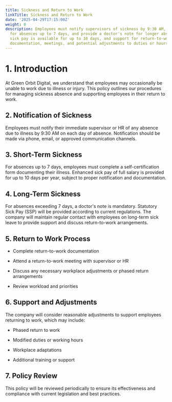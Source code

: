 ```yaml
---
title: Sickness and Return to Work
linkTitle: Sickness and Return to Work
date: '2025-04-29T17:15:00Z'
weight: 0
description: Employees must notify supervisors of sickness by 9:30 AM, complete self-certification
  for absences up to 7 days, and provide a doctor's note for longer absences. Enhanced
  sick pay is available for up to 10 days, and support for return-to-work includes
  documentation, meetings, and potential adjustments to duties or hours.
---
```



# 1. Introduction

At Green Orbit Digital, we understand that employees may occasionally be unable to work due to illness or injury. This policy outlines our procedures for managing sickness absence and supporting employees in their return to work.

## 2. Notification of Sickness

Employees must notify their immediate supervisor or HR of any absence due to illness by 9:30 AM on each day of absence. Notification should be made via phone, email, or approved communication channels.

## 3. Short-Term Sickness

For absences up to 7 days, employees must complete a self-certification form documenting their illness. Enhanced sick pay of full salary is provided for up to 10 days per year, subject to proper notification and documentation.

## 4. Long-Term Sickness

For absences exceeding 7 days, a doctor's note is mandatory. Statutory Sick Pay (SSP) will be provided according to current regulations. The company will maintain regular contact with employees on long-term sick leave to provide support and discuss return-to-work arrangements.

## 5. Return to Work Process

- Complete return-to-work documentation

- Attend a return-to-work meeting with supervisor or HR

- Discuss any necessary workplace adjustments or phased return arrangements

- Review workload and priorities

## 6. Support and Adjustments

The company will consider reasonable adjustments to support employees returning to work, which may include:

- Phased return to work

- Modified duties or working hours

- Workplace adaptations

- Additional training or support

## 7. Policy Review

This policy will be reviewed periodically to ensure its effectiveness and compliance with current legislation and best practices.